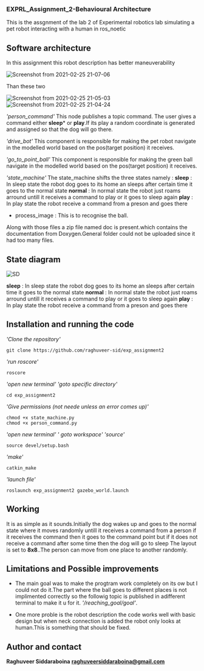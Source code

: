 ### EXPRL_Assignment_2-Behavioural Architecture

This is the assgnment of the lab 2 of Experimental robotics lab simulating a pet robot interacting with a human in ros_noetic

## Software architecture

In this assignment this robot description has better maneuverability

![Screenshot from 2021-02-25 21-07-06](https://user-images.githubusercontent.com/62798224/109227459-a7593680-77c0-11eb-9251-7bf5a30bcf5e.png)

Than these two


![Screenshot from 2021-02-25 21-05-03](https://user-images.githubusercontent.com/62798224/109227470-aaecbd80-77c0-11eb-8247-4896180f2cbe.png)
![Screenshot from 2021-02-25 21-04-24](https://user-images.githubusercontent.com/62798224/109227474-ade7ae00-77c0-11eb-802c-baf1b46228d6.png)


*'person_command'*
This node publishes a topic command. The user gives a command either **sleep*** or **play**.If its play a random coordinate is generated and assigned so that the dog will go there.

*'drive_bot'*
This component is responsible for making the pet robot navigate in the modelled world based on the pos(target position) it receives.

*'go_to_point_ball'*
This component is responsible for making the green ball navigate in the modelled world based on the pos(target position) it receives.

*'state_machine'*
The state_machine shifts the three states namely : 
**sleep** : In sleep state the robot dog goes to its home an sleeps after certain time it goes to the normal state
**normal** : In normal state the robot just roams arround untill it receives a command to play or it goes to sleep again
**play** : In play state the robot receive a command from a preson and goes there

* process_image : This is to recognise the ball.

Along with those files a zip file named doc is present.which contains the documentation from Doxygen.General folder could not be uploaded since it had too many files.

## State diagram
![SD](https://user-images.githubusercontent.com/62798224/99132134-7c821280-2615-11eb-97a4-5b45a627cf05.png)


**sleep** : In sleep state the robot dog goes to its home an sleeps after certain time it goes to the normal state
**normal** : In normal state the robot just roams arround untill it receives a command to play or it goes to sleep again
**play** : In play state the robot receive a command from a preson and goes there


## Installation and running the code
*'Clone the repository'*
```
git clone https://github.com/raghuveer-sid/exp_assignment2
```
*'run roscore'*
```
roscore
```
*'open new terminal'*
*'goto specific directory'*
```
cd exp_assignment2
```
*'Give permissions (not neede unless an error comes up)'*
```
chmod +x state_machine.py
chmod +x person_command.py
```
*'open new terminal'*
*' goto workspace'*
*'source'*
```
source devel/setup.bash
```
*'make'*
```
catkin_make
```
*'launch file'*
```
roslaunch exp_assignment2 gazebo_world.launch
```
## Working

It is as simple as it sounds.Initially the dog wakes up and goes to the normal state where it moves randomly untill it receives a command from a person if it receives the command then it goes to the command point but if it does not receive a command after some time then the dog will go to sleep
The layout is set to **8x8**..The person can move from one place to another randomly.

## Limitations and Possible improvements

* The main goal was to make the progtram work completely on its ow but I could not do it.The part where the ball goes to different places is not implimented correctly so the followig topic is published in adifferent terminal to make it u for it. *'/reaching_goal/goal'*.

* One more proble is the robot description the code works well with basic design but when neck connection is added the robot only looks at human.This is something that should be fixed.

## Author and contact

**Raghuveer Siddaraboina**
**raghuveersiddaraboina@gmail.com**





